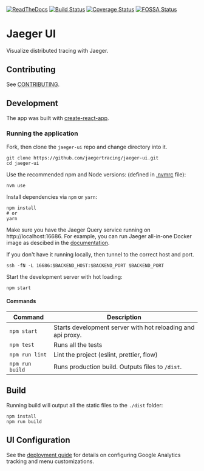 [![ReadTheDocs][doc-img]][doc] [![Build Status][ci-img]][ci] [![Coverage Status][cov-img]][cov] [![FOSSA Status][fossa-img]][fossa]

# Jaeger UI

Visualize distributed tracing with Jaeger.

## Contributing

See [CONTRIBUTING](./CONTRIBUTING.md).

## Development

The app was built with [create-react-app](https://github.com/facebookincubator/create-react-app).

### Running the application

Fork, then clone the `jaeger-ui` repo and change directory into it.

```
git clone https://github.com/jaegertracing/jaeger-ui.git
cd jaeger-ui
```

Use the recommended npm and Node versions: (defined in [.nvmrc](./.nvmrc) file):

```
nvm use
```

Install dependencies via `npm` or `yarn`:

```
npm install
# or
yarn
```

Make sure you have the Jaeger Query service running on http://localhost:16686.
For example, you can run Jaeger all-in-one Docker image as descibed in the [documentation][aio-docs].

If you don't have it running locally, then tunnel to the correct host and port.

```
ssh -fN -L 16686:$BACKEND_HOST:$BACKEND_PORT $BACKEND_PORT
```

Start the development server with hot loading:

```
npm start
```

#### Commands

| Command | Description |
| ------- | ----------- |
| `npm start` | Starts development server with hot reloading and api proxy. |
| `npm test` | Runs all the tests |
| `npm run lint` | Lint the project (eslint, prettier, flow) |
| `npm run build` | Runs production build. Outputs files to `/dist`. |


## Build

Running build will output all the static files to the `./dist` folder:

```
npm install
npm run build
```


## UI Configuration

See the [deployment guide](http://jaeger.readthedocs.io/en/latest/deployment/#ui-configuration) for details on configuring Google Analytics tracking and menu customizations.

[doc-img]: https://readthedocs.org/projects/jaeger/badge/?version=latest
[doc]: http://jaeger.readthedocs.org/en/latest/
[ci-img]: https://travis-ci.org/jaegertracing/jaeger-ui.svg?branch=master
[ci]: https://travis-ci.org/jaegertracing/jaeger-ui
[cov-img]: https://coveralls.io/repos/jaegertracing/jaeger-ui/badge.svg?branch=master
[cov]: https://coveralls.io/github/jaegertracing/jaeger-ui?branch=master
[aio-docs]: http://jaeger.readthedocs.io/en/latest/getting_started/
[fossa-img]: https://app.fossa.io/api/projects/git%2Bgithub.com%2Fjaegertracing%2Fjaeger-ui.svg?type=shield
[fossa]: https://app.fossa.io/projects/git%2Bgithub.com%2Fjaegertracing%2Fjaeger-ui?ref=badge_shield
